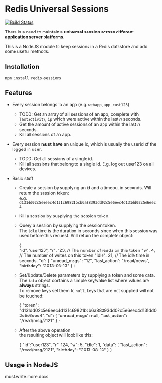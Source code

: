 # Redis Universal Sessions

[![Build Status](https://secure.travis-ci.org/smrchy/redis-sessions.png?branch=master)](http://travis-ci.org/smrchy/redis-sessions)

There is a need to maintain a **universal session across different application server platforms**.

This is a NodeJS module to keep sessions in a Redis datastore and add some useful methods.

## Installation

`npm install redis-sessions`

## Features

* Every session belongs to an app (e.g. `webapp`, `app_cust123`)
  * TODO: Get an array of all sessions of an app, complete with `lastactivity`, `ip` which were active within the last *n* seconds.
  * Get the amount of active sessions of an app within the last *n* seconds.
  * Kill all sessions of an app.

* Every session **must have** an unique id, which is usually the userid of the logged in user.
  * TODO: Get all sessions of a single id.
  * Kill all sessions that belong to a single id. E.g. log out user123 on all devices.

* Basic stuff
  * Create a session by supplying an id and a timeout in seconds. Will return the session token:  
  e.g. `d131dd02c5e6eec4d131c69821bcb6a88393dd02c5e6eec4d131dd02c5e6eec4`
  * Kill a session by supplying the session token.
  * Query a session by supplying the session token.  
    The `idle` time is the duration in seconds since when this session was used before this request.
    Will return the complete object:  
    
      {  
        "id":"user123",
        "r": 123,  // The number of reads on this token
        "w": 4,  // The number of writes on this token
        "idle": 21,  // The idle time in seconds.
        "d":
          {
            "unread_msgs": "12",
            "last_action": "/read/news",
            "birthday": "2013-08-13"
          }
      }
 
  * Set/Update/Delete parameters by supplying a token and some data.  
  The `data` object contains a simple key/value list where values are **always** strings.  
  To remove keys set them to `null`, keys that are not supplied will not be touched:  
  
      {
        "token": "d131dd02c5e6eec4d131c69821bcb6a88393dd02c5e6eec4d131dd02c5e6eec4",
        "d":
          {
            "unread_msgs": null,
            "last_action": "/read/msg/2121"
          }
      }
      
   * After the above operation  
   the resulting object will look like this:    
   
       {
         "id":"user123",
         "r": 124,
         "w": 5,
        "idle": 1,
         "data": {
           "last_action": "/read/msg/2121",
           "birthday": "2013-08-13"
         }
       }

## Usage in NodeJS

must.write.more.docs